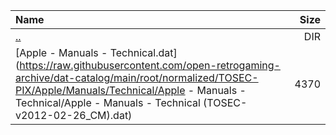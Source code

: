 |Name|Size|
|:---|---:|
|[..](../index.html)|DIR|
|[Apple - Manuals - Technical.dat](https://raw.githubusercontent.com/open-retrogaming-archive/dat-catalog/main/root/normalized/TOSEC-PIX/Apple/Manuals/Technical/Apple - Manuals - Technical/Apple - Manuals - Technical (TOSEC-v2012-02-26_CM).dat)|4370|
